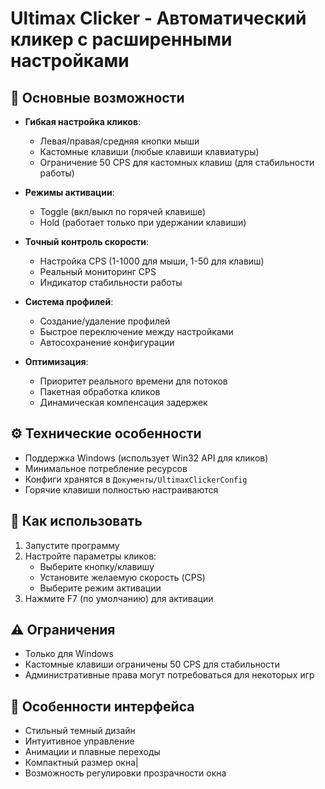# Ultimax Clicker - Автоматический кликер с расширенными настройками

## 📌 Основные возможности

- **Гибкая настройка кликов**:
  - Левая/правая/средняя кнопки мыши
  - Кастомные клавиши (любые клавиши клавиатуры)
  - Ограничение 50 CPS для кастомных клавиш (для стабильности работы)

- **Режимы активации**:
  - Toggle (вкл/выкл по горячей клавише)
  - Hold (работает только при удержании клавиши)

- **Точный контроль скорости**:
  - Настройка CPS (1-1000 для мыши, 1-50 для клавиш)
  - Реальный мониторинг CPS
  - Индикатор стабильности работы

- **Система профилей**:
  - Создание/удаление профилей
  - Быстрое переключение между настройками
  - Автосохранение конфигурации

- **Оптимизация**:
  - Приоритет реального времени для потоков
  - Пакетная обработка кликов
  - Динамическая компенсация задержек

## ⚙️ Технические особенности

- Поддержка Windows (использует Win32 API для кликов)
- Минимальное потребление ресурсов
- Конфиги хранятся в `Документы/UltimaxClickerConfig`
- Горячие клавиши полностью настраиваются

## 🚀 Как использовать

1. Запустите программу
2. Настройте параметры кликов:
   - Выберите кнопку/клавишу
   - Установите желаемую скорость (CPS)
   - Выберите режим активации
3. Нажмите F7 (по умолчанию) для активации

## ⚠️ Ограничения

- Только для Windows
- Кастомные клавиши ограничены 50 CPS для стабильности
- Административные права могут потребоваться для некоторых игр

## 🌟 Особенности интерфейса

- Стильный темный дизайн
- Интуитивное управление
- Анимации и плавные переходы
- Компактный размер окна|
- Возможность регулировки прозрачности окна
